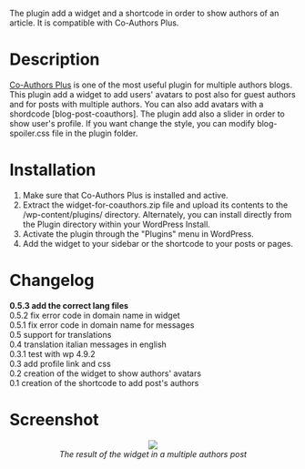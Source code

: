 The plugin add a widget and a shortcode in order to show authors of an article. It is compatible with Co-Authors Plus.

# Description
[Co-Authors Plus](https://wordpress.org/plugins/co-authors-plus/) is one of the most useful plugin for multiple authors blogs. This plugin add a widget to add users' avatars to post also for guest authors and for posts with multiple authors.
You can also add avatars with a shordcode [blog-post-coauthors].
The plugin add also a slider in order to show user's profile. If you want change the style, you can modify blog-spoiler.css file in the plugin folder.

# Installation
1.  Make sure that Co-Authors Plus is installed and active.
2. Extract the widget-for-coauthors.zip file and upload its contents to the /wp-content/plugins/ directory. Alternately, you can install directly from the Plugin directory within your WordPress Install.
3. Activate the plugin through the \"Plugins\" menu in WordPress.
4. Add the widget to your sidebar or the shortcode to your posts or pages.

# Changelog
<strong>0.5.3 add the correct lang files</strong><br/>
0.5.2 fix error code in domain name in widget<br/>
0.5.1 fix error code in domain name for messages<br/>
0.5 support for translations<br/>
0.4 translation italian messages in english<br/>
0.3.1 test with wp 4.9.2<br/>
0.3 add profile link and css<br/>
0.2 creation of the widget to show authors' avatars<br/>
0.1 creation of the shortcode to add post's authors

# Screenshot
<div align="center"><img src="https://github.com/ulaulaman/widget-for-co-authors/blob/master/assets/screenshot-1.jpg?raw=true" /><br/>
<em>The result of the widget in a multiple authors post</em></div>
